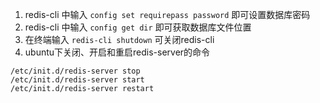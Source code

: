 1. redis-cli 中输入 `config set requirepass password` 即可设置数据库密码
2. redis-cli 中输入 `config get dir` 即可获取数据库文件位置
3. 在终端输入 `redis-cli shutdown` 可关闭redis-cli
4. ubuntu下关闭、开启和重启redis-server的命令
```
/etc/init.d/redis-server stop
/etc/init.d/redis-server start
/etc/init.d/redis-server restart
```
